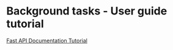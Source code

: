 # Background tasks - User guide tutorial
[Fast API Documentation Tutorial](https://fastapi.tiangolo.com/tutorial/)
